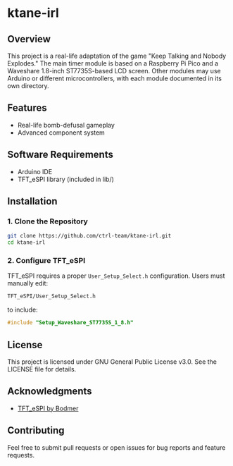 # ktane-irl

## Overview
This project is a real-life adaptation of the game "Keep Talking and Nobody Explodes." The main timer module is based on a Raspberry Pi Pico and a Waveshare 1.8-inch ST7735S-based LCD screen. Other modules may use Arduino or different microcontrollers, with each module documented in its own directory.

## Features
* Real-life bomb-defusal gameplay
* Advanced component system

## Software Requirements
- Arduino IDE
- TFT_eSPI library (included in lib/)

## Installation

### 1. Clone the Repository
```sh
git clone https://github.com/ctrl-team/ktane-irl.git
cd ktane-irl
```
### 2. Configure TFT_eSPI
TFT_eSPI requires a proper `User_Setup_Select.h` configuration. Users must manually edit:
```sh
TFT_eSPI/User_Setup_Select.h
```
to include:
```cpp
#include "Setup_Waveshare_ST7735S_1_8.h"
```

## License
This project is licensed under GNU General Public License v3.0. See the LICENSE file for details.

## Acknowledgments
- [TFT_eSPI by Bodmer](https://github.com/Bodmer/TFT_eSPI)

## Contributing
Feel free to submit pull requests or open issues for bug reports and feature requests.


